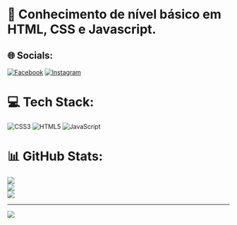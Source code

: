 # 💫 Conhecimento de nível básico em HTML, CSS e Javascript.


## 🌐 Socials:

[![Facebook](https://img.shields.io/badge/Facebook-%231877F2.svg?logo=Facebook&logoColor=white)](https://facebook.com/r.constantino13) [![Instagram](https://img.shields.io/badge/Instagram-%23E4405F.svg?logo=Instagram&logoColor=white)](https://instagram.com/@r.constantino13) 

# 💻 Tech Stack:

![CSS3](https://img.shields.io/badge/css3-%231572B6.svg?style=for-the-badge&logo=css3&logoColor=white) ![HTML5](https://img.shields.io/badge/html5-%23E34F26.svg?style=for-the-badge&logo=html5&logoColor=white) ![JavaScript](https://img.shields.io/badge/javascript-%23323330.svg?style=for-the-badge&logo=javascript&logoColor=%23F7DF1E)
# 📊 GitHub Stats:

![](https://github-readme-stats.vercel.app/api?username=rafaelconstantinodev&theme=dark&hide_border=false&include_all_commits=true&count_private=true)<br/>
![](https://github-readme-streak-stats.herokuapp.com/?user=rafaelconstantinodev&theme=dark&hide_border=false)<br/>
![](https://github-readme-stats.vercel.app/api/top-langs/?username=rafaelconstantinodev&theme=dark&hide_border=false&include_all_commits=true&count_private=true&layout=compact)

---
[![](https://visitcount.itsvg.in/api?id=rafaelconstantinodev&icon=0&color=0)](https://visitcount.itsvg.in)

<!-- Proudly created with GPRM ( https://gprm.itsvg.in ) -->
